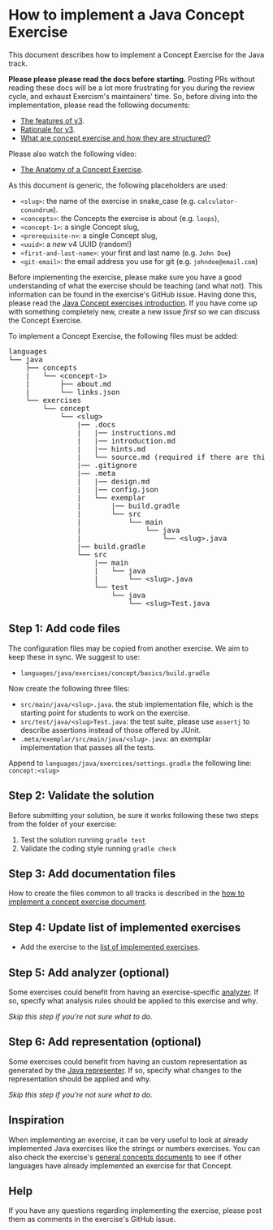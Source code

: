 # How to implement a Java Concept Exercise

This document describes how to implement a Concept Exercise for the Java track.

**Please please please read the docs before starting.** Posting PRs without reading these docs will be a lot more frustrating for you during the review cycle, and exhaust Exercism's maintainers' time. So, before diving into the implementation, please read the following documents:

- [The features of v3][docs-features-of-v3].
- [Rationale for v3][docs-rationale-for-v3].
- [What are concept exercise and how they are structured?][docs-concept-exercises]

Please also watch the following video:

- [The Anatomy of a Concept Exercise][anatomy-of-a-concept-exercise].

As this document is generic, the following placeholders are used:

- `<slug>`: the name of the exercise in snake_case (e.g. `calculator-conundrum`).
- `<concepts>`: the Concepts the exercise is about (e.g. `loops`),
- `<concept-1>`: a single Concept slug,
- `<prerequisite-n>`: a single Concept slug,
- `<uuid>`: a _new_ v4 UUID (random!)
- `<first-and-last-name>`: your first and last name (e.g. `John Doe`)
- `<git-email>`: the email address you use for git (e.g. `johndoe@email.com`)

Before implementing the exercise, please make sure you have a good understanding of what the exercise should be teaching (and what not). This information can be found in the exercise's GitHub issue. Having done this, please read the [Java Concept exercises introduction][concept-exercises]. If you have come up with something completely new, create a new issue _first_ so we can discuss the Concept Exercise.

To implement a Concept Exercise, the following files must be added:

<pre>
languages
└── java
    ├── concepts
    |   └── &lt;concept-1&gt;
    |       ├── about.md
    |       └── links.json
    └── exercises
        └── concept
            └── &lt;slug&gt;
                |── .docs
                |   |── instructions.md
                |   |── introduction.md
                |   |── hints.md
                |   └── source.md (required if there are third-party sources)
                |── .gitignore
                |── .meta
                |   |── design.md
                |   |── config.json
                |   └── exemplar
                |       |── build.gradle
                |       └── src
                |           └── main
                |               └── java
                |                   └── &lt;slug&gt;.java
                |── build.gradle
                └── src
                    |── main
                    |   └── java
                    |       └── &lt;slug&gt;.java
                    └── test
                        └── java
                            └── &lt;slug&gt;Test.java
</pre>

## Step 1: Add code files

The configuration files may be copied from another exercise. We aim to keep these in sync. We suggest to use:

- `languages/java/exercises/concept/basics/build.gradle`

Now create the following three files:

- `src/main/java/<slug>.java`. the stub implementation file, which is the starting point for students to work on the exercise.
- `src/test/java/<slug>Test.java`: the test suite, please use `assertj` to describe assertions instead of those offered by JUnit.
- `.meta/exemplar/src/main/java/<slug>.java`: an exemplar implementation that passes all the tests.

Append to `languages/java/exercises/settings.gradle` the following line: `concept:<slug>`

## Step 2: Validate the solution

Before submitting your solution, be sure it works following these two steps from the folder of your exercise:

1. Test the solution running `gradle test`
2. Validate the coding style running `gradle check`

## Step 3: Add documentation files

How to create the files common to all tracks is described in the [how to implement a concept exercise document][how-to-implement-a-concept-exercise].

## Step 4: Update list of implemented exercises

- Add the exercise to the [list of implemented exercises][implemented-exercises].

## Step 5: Add analyzer (optional)

Some exercises could benefit from having an exercise-specific [analyzer][analyzer]. If so, specify what analysis rules should be applied to this exercise and why.

_Skip this step if you're not sure what to do._

## Step 6: Add representation (optional)

Some exercises could benefit from having an custom representation as generated by the [Java representer][representer]. If so, specify what changes to the representation should be applied and why.

_Skip this step if you're not sure what to do._

## Inspiration

When implementing an exercise, it can be very useful to look at already implemented Java exercises like the strings or numbers exercises. You can also check the exercise's [general concepts documents][reference] to see if other languages have already implemented an exercise for that Concept.

## Help

If you have any questions regarding implementing the exercise, please post them as comments in the exercise's GitHub issue.

[analyzer]: https://github.com/exercism/java-analyzer
[representer]: https://github.com/exercism/java-representer
[concept-exercises]: ../exercises/concept/README.md
[how-to-implement-a-concept-exercise]: https://github.com/exercism/v3/blob/main/docs/maintainers/generic-how-to-implement-a-concept-exercise.md
[docs-concept-exercises]: https://github.com/exercism/v3/blob/main/docs/concept-exercises.md
[docs-rationale-for-v3]: https://github.com/exercism/v3/blob/main/docs/rationale-for-v3.md
[docs-features-of-v3]: https://github.com/exercism/v3/blob/main/docs/features-of-v3.md
[anatomy-of-a-concept-exercise]: https://www.youtube.com/watch?v=gkbBqd7hPrA
[reference]: https://github.com/exercism/v3/blob/main/reference/README.md
[implemented-exercises]: ../exercises/concept/README.md#implemented-exercises
